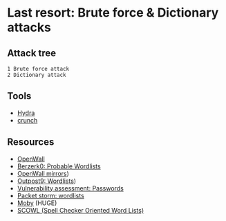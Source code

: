 # Last resort: Brute force & Dictionary attacks

## Attack tree

```text
1 Brute force attack
2 Dictionary attack
```

## Tools

* [Hydra](https://www.kali.org/tools/hydra/)
* [crunch](https://www.kali.org/tools/crunch/)

## Resources

* [OpenWall](ftp://ftp.openwall.com/pub/wordlists/)
* [Berzerk0: Probable Wordlists](https://github.com/berzerk0/Probable-Wordlists)
* [OpenWall mirrors](http://www.openwall.com/mirrors/))
* [Outpost9: Wordlists](http://www.outpost9.com/files/WordLists.html))
* [Vulnerability assessment: Passwords](http://www.vulnerabilityassessment.co.uk/passwords.htm)
* [Packet storm: wordlists](http://packetstormsecurity.org/Crackers/wordlists/)
* [Moby](http://www.ai.uga.edu/ftplib/natural-language/moby/) (HUGE)
* [SCOWL (Spell Checker Oriented Word Lists)](http://wordlist.aspell.net/)
